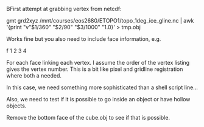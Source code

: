 BFirst attempt at grabbing vertex from netcdf:

gmt grd2xyz /mnt/courses/eos2680/ETOPO1/topo_1deg_ice_gline.nc | awk '{print "v"$1/360" "$2/90" "$3/1000" "1.0}' > tmp.obj

Works fine but you also need to include face information, e.g.

f 1 2 3 4

For each face linking each vertex.  I assume the order of the vertex listing
gives the vertex number.  This is a bit like pixel and gridline registration
where both a needed.

In this case, we need something more sophisticated than a shell script line...

Also, we need to test if it is possible to go inside an object or have hollow objects.

Remove the bottom face of the cube.obj to see if that is possible.
